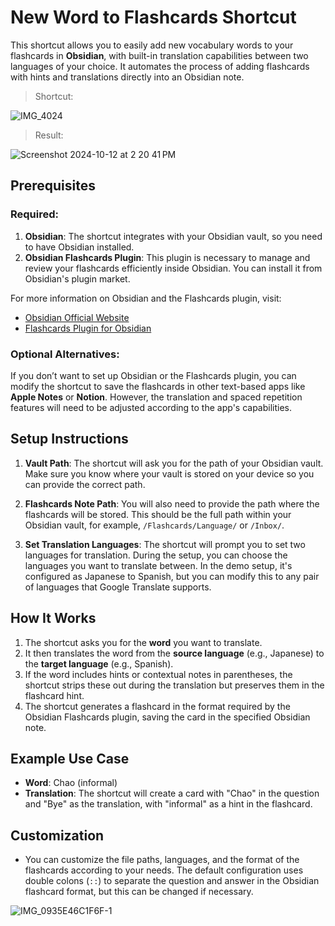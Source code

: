 # New Word to Flashcards Shortcut

This shortcut allows you to easily add new vocabulary words to your flashcards in **Obsidian**, with built-in translation capabilities between two languages of your choice. It automates the process of adding flashcards with hints and translations directly into an Obsidian note.

> Shortcut:

![IMG_4024](https://github.com/user-attachments/assets/becb1875-414d-4a20-aa75-366964153715)

> Result:

![Screenshot 2024-10-12 at 2 20 41 PM](https://github.com/user-attachments/assets/4b0f07a6-04b4-4be0-9ab5-b0f81c1dccfe)

## Prerequisites

### Required:
1. **Obsidian**: The shortcut integrates with your Obsidian vault, so you need to have Obsidian installed.
2. **Obsidian Flashcards Plugin**: This plugin is necessary to manage and review your flashcards efficiently inside Obsidian. You can install it from Obsidian's plugin market.

For more information on Obsidian and the Flashcards plugin, visit:
- [Obsidian Official Website](https://obsidian.md)
- [Flashcards Plugin for Obsidian](https://github.com/mgmeyers/obsidian-spaced-repetition)

### Optional Alternatives:
If you don’t want to set up Obsidian or the Flashcards plugin, you can modify the shortcut to save the flashcards in other text-based apps like **Apple Notes** or **Notion**. However, the translation and spaced repetition features will need to be adjusted according to the app's capabilities.

## Setup Instructions

1. **Vault Path**: The shortcut will ask you for the path of your Obsidian vault. Make sure you know where your vault is stored on your device so you can provide the correct path.
   
2. **Flashcards Note Path**: You will also need to provide the path where the flashcards will be stored. This should be the full path within your Obsidian vault, for example, `/Flashcards/Language/` or `/Inbox/`.

3. **Set Translation Languages**: The shortcut will prompt you to set two languages for translation. During the setup, you can choose the languages you want to translate between. In the demo setup, it's configured as Japanese to Spanish, but you can modify this to any pair of languages that Google Translate supports.

## How It Works

1. The shortcut asks you for the **word** you want to translate.
2. It then translates the word from the **source language** (e.g., Japanese) to the **target language** (e.g., Spanish).
3. If the word includes hints or contextual notes in parentheses, the shortcut strips these out during the translation but preserves them in the flashcard hint.
4. The shortcut generates a flashcard in the format required by the Obsidian Flashcards plugin, saving the card in the specified Obsidian note.

## Example Use Case

- **Word**: Chao (informal)
- **Translation**: The shortcut will create a card with "Chao" in the question and "Bye" as the translation, with "informal" as a hint in the flashcard.

## Customization

- You can customize the file paths, languages, and the format of the flashcards according to your needs. The default configuration uses double colons (`::`) to separate the question and answer in the Obsidian flashcard format, but this can be changed if necessary.

![IMG_0935E46C1F6F-1](https://github.com/user-attachments/assets/e2e9ba0a-8d2a-4f6d-aa6e-89661d871014)


